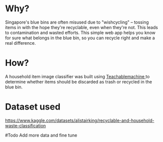 # Why? 
Singapore's blue bins are often misused due to "wishcycling" – tossing items in with the hope they're recyclable, even when they're not.
This leads to contamination and wasted efforts. This simple web app helps you know for sure what belongs in the blue bin, so you can recycle 
right and make a real difference.

# How? 
A household item image classifier was built using [Teachablemachine ](https://teachablemachine.withgoogle.com/) to determine whether items should be discarded as trash or recycled in the blue bin.


# Dataset used
https://www.kaggle.com/datasets/alistairking/recyclable-and-household-waste-classification


#Todo
Add more data and fine tune


